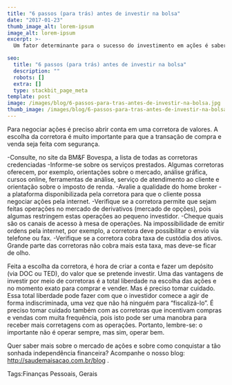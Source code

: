 ```yaml
---
title: "6 passos (para trás) antes de investir na bolsa"
date: "2017-01-23"
thumb_image_alt: lorem-ipsum
image_alt: lorem-ipsum
excerpt: >-
  Um fator determinante para o sucesso do investimento em ações é saber escolher, dentre as várias empresas, quais são boas e lucrativas para se tornar sócio. É como em uma pescaria: é preciso saber onde jogar o anzol para aumentar as chances de sucesso.

seo:
  title: "6 passos (para trás) antes de investir na bolsa"
  description: ""
  robots: []
  extra: []
  type: stackbit_page_meta
template: post
image: /images/blog/6-passos-para-tras-antes-de-investir-na-bolsa.jpg
thumb_image: /images/blog/6-passos-para-tras-antes-de-investir-na-bolsa.jpg
---
```


Para negociar ações é preciso abrir conta em uma corretora de valores. A escolha da corretora é muito importante para que a transação de compra e venda seja feita com segurança.

-Consulte, no site da BM&F Bovespa, a lista de todas as corretoras credenciadas
-Informe-se sobre os serviços prestados. Algumas corretoras oferecem, por exemplo, orientações sobre o mercado, análise gráfica, cursos online, ferramentas de análise, serviço de atendimento ao cliente e orientação sobre o imposto de renda.
-Avalie a qualidade do home broker -a plataforma disponibilizada pela corretora para que o cliente possa negociar ações pela internet.
-Verifique se a corretora permite que sejam feitas operações no mercado de derivativos (mercado de opções), pois algumas restringem estas operações ao pequeno investidor.
-Cheque quais são os canais de acesso à mesa de operações. Na impossibilidade de emitir ordens pela internet, por exemplo, a corretora deve possibilitar o envio via telefone ou fax.
-Verifique se a corretora cobra taxa de custódia dos ativos. Grande parte das corretoras não cobra mais esta taxa, mas deve-se ficar de olho.

Feita a escolha da corretora, é hora de criar a conta e fazer um depósito (via DOC ou TED), do valor que se pretende investir. Uma das vantagens de investir por meio de corretoras é a total liberdade na escolha das ações e no momento exato para comprar e vender. Mas é preciso tomar cuidado. Essa total liberdade pode fazer com que o investidor comece a agir de forma indiscriminada, uma vez que não há ninguém para “fiscalizá-lo”. É preciso tomar cuidado também com as corretoras que incentivam compras e vendas com muita frequência, pois isto pode ser uma manobra para receber mais corretagens com as operações. Portanto, lembre-se: o importante não é operar sempre, mas sim, operar bem.

Quer saber mais sobre o mercado de ações e sobre como conquistar a tão sonhada independência financeira? Acompanhe o nosso blog: http://saudemaisacao.com.br/blog .

Tags:Finanças Pessoais, Gerais
